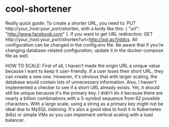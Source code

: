 # cool-shortener
Really quick guide:
To create a shorter URL, you need to:
PUT http://your_host:your_port/shorten,
with a body like this:
{
  "url": "http://www.facebook.com"
}.
If you want to get URL redirection:
GET http://your_host:your_port/shorten?url=http://xpl.ac/Vddcs.
All configuration can be changed in the config.env file. Be aware that if you're changing database-related configuration, update it in the docker-compose file as well.

HOW TO SCALE:
First of all, I haven't made the origin URL a unique value because I want to keep it user-friendly. If a user loses their short URL, they can create a new one. However, it's obvious that with larger scaling, the database would contain lots of unnecessary information.
Also, I haven't implemented a checker to see if a short URL already exists. Yet, it should still be unique because it's the primary key. I didn't do it because there are nearly a billion combinations with a 5-symbol sequence from 62 possible characters.
With a large scale, using a string as a primary key might not be ideal due to MySQL indexing.
It's also a good idea to host it in Kubernetes (k8s) or simple VMs so you can implement vertical scaling with a load balancer.
